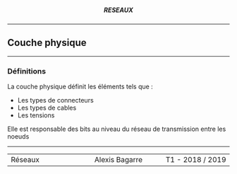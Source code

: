 <h5 style="text-align: center"> RESEAUX </h5>

------

## **Couche physique**

---

### Définitions

La couche physique définit les éléments tels que :

- Les types de connecteurs
- Les types de cables
- Les tensions

Elle est responsable des bits au niveau du réseau de transmission entre les noeuds



---

<table width="90%">
<tr>
<td style="width: 30%; text-align: left; background:transparent; border:0;">Réseaux</td>
<td style="width: 30%; text-align: center; background:transparent; border:0;">Alexis Bagarre</td>
<td style="width: 30%; text-align: right; background:transparent; border:0;">T1 - 2018 / 2019</td>
</tr>
</table>